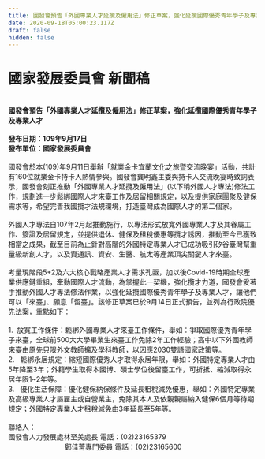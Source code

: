 ```yaml
---
title: 國發會預告「外國專業人才延攬及僱用法」修正草案，強化延攬國際優秀青年學子及專業人才
date: 2020-09-18T05:00:23.117Z
draft: false
hidden: false
---
```

# **國家發展委員會 新聞稿**

 \
**國發會預告「外國專業人才延攬及僱用法」修正草案，強化延攬國際優秀青年學子及專業人才**\
 \
**發布日期：109年9月17日**\
**發布單位：國家發展委員會**\
\
國發會於本(109)年9月11日舉辦「就業金卡宜蘭文化之旅暨交流晚宴」活動，共計有160位就業金卡持卡人熱情參與。國發會龔明鑫主委與持卡人交流晚宴時致詞表示，國發會刻正推動「外國專業人才延攬及僱用法」(以下稱外國人才專法)修法工作，規劃進一步鬆綁國際人才來臺工作及居留相關規定，以及提供家庭團聚及健保需求等，希望完善我國攬才法規環境，打造臺灣成為國際人才的第二個家。\
\
外國人才專法自107年2月起推動施行，以專法形式放寬外國專業人才及其眷屬工作、簽證及居留規定，並提供退休、健保及租稅優惠等攬才誘因，推動至今已獲致相當之成果，截至目前為止針對高階的外國特定專業人才已成功吸引矽谷臺灣幫重量級新創人才，以及資通訊、資安、生醫、航太等產業頂尖關鍵人才來臺。\
\
考量現階段5+2及六大核心戰略產業人才需求孔亟，加以後Covid-19時期全球產業供應鏈重組，牽動國際人才流動，為掌握此一契機，強化攬才力道，國發會爰著手推動外國人才專法修法作業，以強化延攬國際優秀青年學子及專業人才，讓他們可以「來臺」、願意「留臺」。該修正草案已於9月14日正式預告，並列為行政院優先法案，重點如下：\
\
1.  放寬工作條件：鬆綁外國專業人才來臺工作條件，舉如：爭取國際優秀青年學子來臺，全球前500大大學畢業生來臺工作免除2年工作經驗；高中以下外國教師來臺由原先只限外文教師擴及學科教師，以因應2030雙語國家政策等。\
2.   鬆綁永居規定：縮短國際優秀人才取得永居年限，舉如：外國特定專業人才由5年降至3年；外籍學生取得本國博、碩士學位後留臺工作，可折抵、縮減取得永居年限1~2年等。\
3.   優化生活保障：優化健保納保條件及延長租稅減免優惠，舉如：外國特定專業及高級專業人才屬雇主或自營業主，免除其本人及依親親屬納入健保6個月等待期規定；外國特定專業人才租稅減免由3年延長至5年等。\
 \
聯絡人：\
國發會人力發展處林至美處長 電話：(02)23165379\
                             鄭佳菁專門委員 電話：(02)23165600